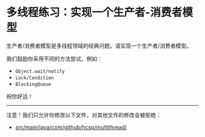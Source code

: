 # 多线程练习：实现一个生产者-消费者模型

生产者/消费者模型是多线程领域的经典问题。请实现一个生产者/消费者模型。

我们鼓励你采用不同的方法尝试，例如：

- `Object.wait/notify`
- `Lock/Condition`
- `BlockingQueue`

祝你好运！

-----
注意！我们只允许你修改以下文件，对其他文件的修改会被拒绝：
- [src/main/java/com/github/hcsp/multithread/](https://github.com/hcsp/producer-consumer/blob/master/src/main/java/com/github/hcsp/multithread/)
